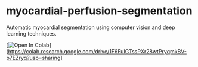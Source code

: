 # myocardial-perfusion-segmentation
Automatic myocardial segmentation using computer vision and deep learning techniques.

[![Open In Colab](https://colab.research.google.com/assets/colab-badge.svg)](https://colab.research.google.com/drive/1F6FuIGTssPXr28wtPryqmkBV-p7EZryq?usp=sharing]
